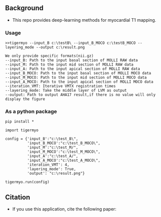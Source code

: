 ## Background


* This repo provides deep-learning methods for myocardial T1 mapping.

### Usage


```
>>tigermyo --input_B c:\testB\ --input_B_MOCO c:\testB_MOCO --layering_mode --output c:\result.png

We only provide specific formats(nii.gz)
--input_B: Path to the input basal section of MOLLI RAW data
--input_M: Path to the input mid section of MOLLI RAW data
--input_A: Path to the input apical section of MOLLI RAW data
--input_B_MOCO: Path to the input basal section of MOLLI MOCO data
--input_M_MOCO: Path to the input mid section of MOLLI MOCO data
--input_A_MOCO: Path to the input apical section of MOLLI MOCO data
--iteration_VMT: Iterative VMTX registration times
--layering_mode: Take the middle layer of LVM as output
--output: Path to output AHA17 result,if there is no value will only display the figure
```

### As a python package
```
pip install *
```
```
import tigermyo

config = {'input_B':"c:\test_B\",
          'input_B_MOCO':"c:\test_B_MOCO\",
          'input_M':"c:\test_M/",
          'input_M_MOCO':"c:\test_M_MOCO\",
          'input_A':"c:\test_A/",
          'input_A_MOCO':"c:\test_A_MOCO\",
          'iteration_VMT': 4,
          'layering_mode': True,
          'output': "c:\result.png"}

tigermyo.run(config)
```

## Citation

* If you use this application, cite the following paper:
